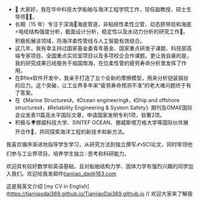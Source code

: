 

- 👋 大家好，我在华中科技大学船舶与海洋工程学院工作，现任副教授，硕士生导师🧑‍🏫。
- 长期（15 年）专注于深海🌊海底管道，非粘结性柔性立管，动态脐带缆和海底⚡电缆结构强度分析，截面设计分析，稳定性以及水动力分析的研究工作🚢。积极拓展该领域，将海洋柔性管线与人工智能有效结合。
- 这几年，我有幸主持过国家基金委青年基金、国家重点研发子课题、科技部高端专家项目、全国重点实验室项目以及多项校企合作课题。更让我自豪的是，我的研究成果已经服务于祖国南海，在位柔性管的疲劳寿命分析里发挥了作用。
- 在Bflex软件开发中，我亲手打造了五个全新的摩擦模型，用来分析铠装钢丝的应力。这个突破，让工业界多年来“疲劳寿命预测不准”的老大难问题终于有了答案。
- 在《Marine Structures》，《Ocean engineering》，《Ship and offshore structures》，《Reliability Engineering & System Safety》期刊及OMAE国际会议发表11篇高水平国际文章，申请国家发明专利1项，软著2项。
- 积极与🌍挪威科技大学、SINTEF OCEAN、挪威斯塔万格大学等国际伙伴展开合作🤝，共同探索海洋工程的新技术和新方法。

我喜欢循序渐进地指导学生学习，从研究方法到独立撰写✍️SCI论文，同时带领他们参与工业界项目，培养学生独立💡思考和科研能力。

欢迎具有较好数学和英语基础，且对船舶结构力学、固体力学有强烈兴趣的同学加入我们。欢迎给我发邮件[tianjiao_dai@163.com](tianjiao_dai@163.com)

这是我英文介绍 [my CV in English](https://tianjiaodai369.github.io/TianjiaoDai369.github.io
/) 欢迎大家来了解我
